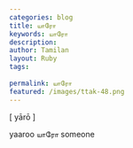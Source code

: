 ```yaml
---
categories: blog
title: யாரோ
keywords: யாரோ
description: 
author: Tamilan
layout: Ruby
tags: 
 
permalink: யாரோ
featured: /images/ttak-48.png
---
```

  
[ yārō ]  
  
yaaroo யாரோ someone